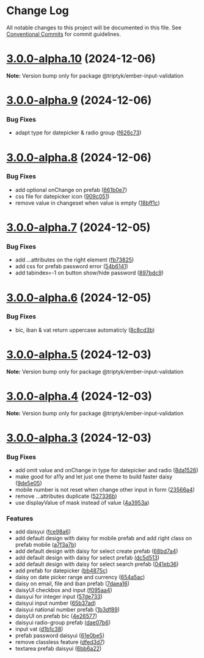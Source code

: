 # Change Log

All notable changes to this project will be documented in this file.
See [Conventional Commits](https://conventionalcommits.org) for commit guidelines.

# [3.0.0-alpha.10](https://github.com/TRIPTYK/ember-common-ui/compare/v3.0.0-alpha.9...v3.0.0-alpha.10) (2024-12-06)

**Note:** Version bump only for package @triptyk/ember-input-validation





# [3.0.0-alpha.9](https://github.com/TRIPTYK/ember-common-ui/compare/v3.0.0-alpha.8...v3.0.0-alpha.9) (2024-12-06)


### Bug Fixes

* adapt type for datepicker & radio group ([f626c73](https://github.com/TRIPTYK/ember-common-ui/commit/f626c73ec629c73db0a978e71afa550c5abceee6))





# [3.0.0-alpha.8](https://github.com/TRIPTYK/ember-common-ui/compare/v3.0.0-alpha.7...v3.0.0-alpha.8) (2024-12-06)


### Bug Fixes

* add optional onChange on prefab ([661b0e7](https://github.com/TRIPTYK/ember-common-ui/commit/661b0e774809fa83907a2e7acfc0d146cfda6de4))
* css file for datepicker icon ([909c051](https://github.com/TRIPTYK/ember-common-ui/commit/909c05139f7966f799b800a7db6c70e8df858e69))
* remove value in changeset when value is empty ([18bff1c](https://github.com/TRIPTYK/ember-common-ui/commit/18bff1cdab182563281462b7f0f14478ce50bc04))





# [3.0.0-alpha.7](https://github.com/TRIPTYK/ember-common-ui/compare/v3.0.0-alpha.6...v3.0.0-alpha.7) (2024-12-05)


### Bug Fixes

* add ...attributes on the right element ([fb73825](https://github.com/TRIPTYK/ember-common-ui/commit/fb738250f90effd1220466eb6aeec6673c58638c))
* add css for prefab password error ([54b6141](https://github.com/TRIPTYK/ember-common-ui/commit/54b61413173f81eef117ccd2183fef75ab183c5e))
* add tabindex=-1 on button show/hide password ([897bdc9](https://github.com/TRIPTYK/ember-common-ui/commit/897bdc97cd28ff72375e4747ea8b0d2451d0294f))





# [3.0.0-alpha.6](https://github.com/TRIPTYK/ember-common-ui/compare/v3.0.0-alpha.5...v3.0.0-alpha.6) (2024-12-05)


### Bug Fixes

* bic, iban & vat return uppercase automaticly ([8c8cd3b](https://github.com/TRIPTYK/ember-common-ui/commit/8c8cd3b080dd5126c7fb55a0f5c5d62976867a0d))





# [3.0.0-alpha.5](https://github.com/TRIPTYK/ember-common-ui/compare/v3.0.0-alpha.3...v3.0.0-alpha.5) (2024-12-03)

**Note:** Version bump only for package @triptyk/ember-input-validation





# [3.0.0-alpha.4](https://github.com/TRIPTYK/ember-common-ui/compare/v3.0.0-alpha.3...v3.0.0-alpha.4) (2024-12-03)

**Note:** Version bump only for package @triptyk/ember-input-validation





# [3.0.0-alpha.3](https://github.com/TRIPTYK/ember-common-ui/compare/v3.0.0-alpha.2...v3.0.0-alpha.3) (2024-12-03)


### Bug Fixes

* add omit value and onChange in type for datepicker and radio ([8da1526](https://github.com/TRIPTYK/ember-common-ui/commit/8da1526642f18ce3c05a3823d9266f6706f709dc))
* make good for a11y and let just one theme to build faster daisy ([9de5e05](https://github.com/TRIPTYK/ember-common-ui/commit/9de5e05b1adcef966658d53527e77b9b85b34854))
* mobile number is not reset when change other input in form ([23566a4](https://github.com/TRIPTYK/ember-common-ui/commit/23566a496b8a68961947d33cebd8eaf115d4c6d3))
* remove ...attributes duplicate ([527336b](https://github.com/TRIPTYK/ember-common-ui/commit/527336b205e35c0a86c06e6784369547b889995e))
* use displayValue of mask instead of value ([4a3953a](https://github.com/TRIPTYK/ember-common-ui/commit/4a3953a28e6398a88db24b8617bc37d7f57a6aca))


### Features

* add daisyui ([fce98a6](https://github.com/TRIPTYK/ember-common-ui/commit/fce98a6d2d3aee0f864088193a3f21dcdafa0d88))
* add default design with daisy for mobile prefab and add right class on prefab mobile ([a7f3a7b](https://github.com/TRIPTYK/ember-common-ui/commit/a7f3a7bc5bf5deb7cff451c3d9e8843b86828f7e))
* add default design with daisy for select create prefab ([68bd7a4](https://github.com/TRIPTYK/ember-common-ui/commit/68bd7a4a5dc61edc34a7fba7ca6f534a6ddd44c6))
* add default design with daisy for select prefab ([dc5d513](https://github.com/TRIPTYK/ember-common-ui/commit/dc5d513e3603deecaf549986b1bdb1af54b159c5))
* add default design with daisy for select search prefab ([041eb36](https://github.com/TRIPTYK/ember-common-ui/commit/041eb36afc138fda0d8bc9f40052b78d56c2cb46))
* add prefab for datepicker ([bb4875c](https://github.com/TRIPTYK/ember-common-ui/commit/bb4875c53b6e82ad5890f99b851ed4c5d7d336c7))
* daisy on date picker range and currency ([654a5ac](https://github.com/TRIPTYK/ember-common-ui/commit/654a5ac31f8a566bd88de9a8d84295b5413fcaea))
* daisy on email, file and iban prefab ([7daea16](https://github.com/TRIPTYK/ember-common-ui/commit/7daea16d8ac59fed1af944ca3890c9ded5ebd924))
* daisyUI checkbox and input ([f095aa4](https://github.com/TRIPTYK/ember-common-ui/commit/f095aa4fe4520d5c5ccb5224b05e84345ab1f5d3))
* daisyui for integer input ([57de733](https://github.com/TRIPTYK/ember-common-ui/commit/57de733126c6802a87df375d2d8f3a3415d979d2))
* daisyui input number ([65b37ad](https://github.com/TRIPTYK/ember-common-ui/commit/65b37ade0ba9ec06408e3d0d00f2d31f583559a7))
* daisyui national number prefab ([1b3df89](https://github.com/TRIPTYK/ember-common-ui/commit/1b3df895c231e01c33568dbeb126234dd6e58bb1))
* daisyUI on prefab bic ([4e26577](https://github.com/TRIPTYK/ember-common-ui/commit/4e265774f9cad0bad5ea5902b6085ebe02e7f8c0))
* daisyui radio-group prefab ([dae07b6](https://github.com/TRIPTYK/ember-common-ui/commit/dae07b60948852da9770d37de13a1086dc06d289))
* input vat ([d1b1c38](https://github.com/TRIPTYK/ember-common-ui/commit/d1b1c3810fda38b106721d8fa984bdfa5da16fe4))
* prefab password daisyui ([61e0be5](https://github.com/TRIPTYK/ember-common-ui/commit/61e0be57c55170d72210ba44e928d6d6616f598b))
* remove classless feature ([dfed3d7](https://github.com/TRIPTYK/ember-common-ui/commit/dfed3d7226288bc84824f72f8f69174380604d97))
* textarea prefab daisyui ([6bb6a22](https://github.com/TRIPTYK/ember-common-ui/commit/6bb6a222873142584439dcd5aa6e5cebfd2c86e5))
